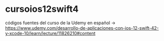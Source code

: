# cursoios12swift4
códigos fuentes del curso de la Udemy en español -> https://www.udemy.com/desarrollo-de-aplicaciones-con-ios-12-swift-42-y-xcode-10/learn/lecture/11826210#content
